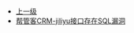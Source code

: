 * [上一级](docs/wy876_poc/)
* [帮管客CRM-jiliyu接口存在SQL漏洞](docs/wy876_poc/%E5%B8%AE%E7%AE%A1%E5%AE%A2CRM/%E5%B8%AE%E7%AE%A1%E5%AE%A2CRM-jiliyu%E6%8E%A5%E5%8F%A3%E5%AD%98%E5%9C%A8SQL%E6%BC%8F%E6%B4%9E.md)
